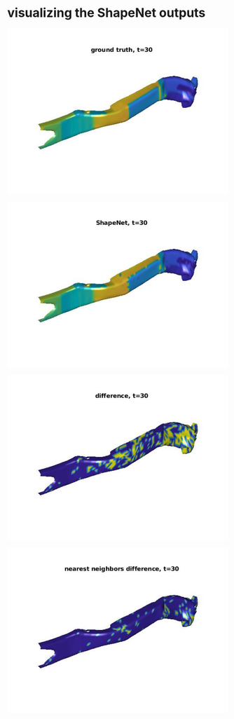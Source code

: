 # visualizing the ShapeNet outputs

![alt text](https://github.com/abbasloo/dnnAuto/blob/master/vis/untitled.jpg)

![alt text](https://github.com/abbasloo/dnnAuto/blob/master/vis/untitled2.jpg)

![alt text](https://github.com/abbasloo/dnnAuto/blob/master/vis/untitled3.jpg)

![alt text](https://github.com/abbasloo/dnnAuto/blob/master/vis/untitled4.jpg)
